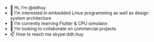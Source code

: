 - 👋 Hi, I’m @ddhuy
- 👀 I’m interested in embedded Linux programming as well as design system architecture
- 🌱 I’m currently learning Flutter & CPU simulator
- 💞️ I’m looking to collaborate on commercial projects
- 📫 How to reach me skype:ddh.huy

<!---
ddhuy/ddhuy is a ✨ special ✨ repository because its `README.md` (this file) appears on your GitHub profile.
You can click the Preview link to take a look at your changes.
--->
